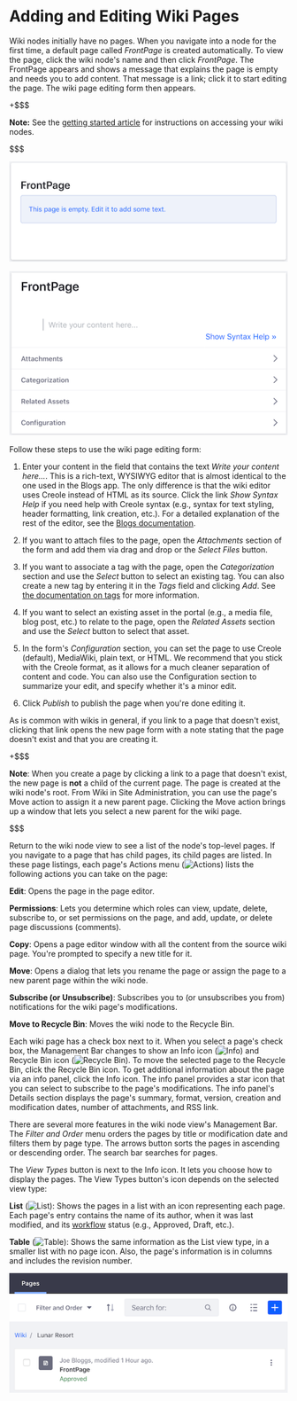 # Adding and Editing Wiki Pages [](id=adding-and-editing-wiki-pages)

Wiki nodes initially have no pages. When you navigate into a node for the first 
time, a default page called *FrontPage* is created automatically. To view the 
page, click the wiki node's name and then click *FrontPage*. The FrontPage 
appears and shows a message that explains the page is empty and needs you to add 
content. That message is a link; click it to start editing the page. The wiki 
page editing form then appears. 

+$$$

**Note:** See the 
[getting started article](/discover/portal/-/knowledge_base/7-1/getting-started-with-wikis) 
for instructions on accessing your wiki nodes.

$$$

![Figure 1: Each empty wiki page presents a default message link you can click to edit the page.](../../../../images/wiki-empty-frontpage.png)

![Figure 2: The wiki page editing form lets you create and edit your page's content.](../../../../images/wiki-page-editor.png)

Follow these steps to use the wiki page editing form: 

1.  Enter your content in the field that contains the text *Write your content
    here...*. This is a rich-text, WYSIWYG editor that is almost identical to
    the one used in the Blogs app. The only difference is that the wiki editor
    uses Creole instead of HTML as its source. Click the link *Show Syntax
    Help* if you need help with Creole syntax (e.g., syntax for text styling,
    header formatting, link creation, etc.). For a detailed explanation of the
    rest of the editor, see the 
    [Blogs documentation](/discover/portal/-/knowledge_base/7-1/using-the-blog-entry-editor). 

2.  If you want to attach files to the page, open the *Attachments* section of 
    the form and add them via drag and drop or the *Select Files* button. 

3.  If you want to associate a tag with the page, open the *Categorization* 
    section and use the *Select* button to select an existing tag. You can also 
    create a new tag by entering it in the *Tags* field and clicking *Add*. See 
    [the documentation on tags](/discover/portal/-/knowledge_base/7-1/organizing-content-with-tags) 
    for more information. 

4.  If you want to select an existing asset in the portal (e.g., a media file, 
    blog post, etc.) to relate to the page, open the *Related Assets* section 
    and use the *Select* button to select that asset. 

5.  In the form's *Configuration* section, you can set the page to use Creole 
    (default), MediaWiki, plain text, or HTML. We recommend that you stick with 
    the Creole format, as it allows for a much cleaner separation of content and 
    code. You can also use the Configuration section to summarize your edit, and 
    specify whether it's a minor edit. 

6.  Click *Publish* to publish the page when you're done editing it. 

As is common with wikis in general, if you link to a page that doesn't exist, 
clicking that link opens the new page form with a note stating that the page 
doesn't exist and that you are creating it. 

+$$$

**Note**: When you create a page by clicking a link to a page that doesn't 
exist, the new page is **not** a child of the current page. The page is created 
at the wiki node's root. From Wiki in Site Administration, you can use the 
page's Move action to assign it a new parent page. Clicking the Move action 
brings up a window that lets you select a new parent for the wiki page. 

$$$

Return to the wiki node view to see a list of the node's top-level pages. If you 
navigate to a page that has child pages, its child pages are listed. In these 
page listings, each page's Actions menu 
(![Actions](../../../../images/icon-actions.png)) lists the following actions 
you can take on the page: 

**Edit**: Opens the page in the page editor.

**Permissions**: Lets you determine which roles can view, update, delete,
subscribe to, or set permissions on the page, and add, update, or delete page
discussions (comments).

**Copy**: Opens a page editor window with all the content from the source wiki
page. You're prompted to specify a new title for it. 

**Move**: Opens a dialog that lets you rename the page or assign the page to
a new parent page within the wiki node. 

**Subscribe (or Unsubscribe)**: Subscribes you to (or unsubscribes you from)
notifications for the wiki page's modifications. 

**Move to Recycle Bin**: Moves the wiki node to the Recycle Bin.

Each wiki page has a check box next to it. When you select a page's check box, 
the Management Bar changes to show an Info icon 
(![Info](../../../../images/icon-information.png)) and Recycle Bin icon 
(![Recycle Bin](../../../../images/icon-trash.png)). To move the selected page 
to the Recycle Bin, click the Recycle Bin icon. To get additional information 
about the page via an info panel, click the Info icon. The info panel provides a 
star icon that you can select to subscribe to the page's modifications. The info 
panel's Details section displays the page's summary, format, version, creation 
and modification dates, number of attachments, and RSS link.

There are several more features in the wiki node view's Management Bar. The 
*Filter and Order* menu orders the pages by title or modification date 
and filters them by page type. The arrows button sorts the pages in 
ascending or descending order. The search bar searches for pages. 

The *View Types* button is next to the Info icon. It lets you choose how to 
display the pages. The View Types button's icon depends on the selected view 
type: 

**List** (![List](../../../../images/icon-view-type-list.png)): Shows the pages
in a list with an icon representing each page. Each page's entry contains the
name of its author, when it was last modified, and its
[workflow](/discover/portal/-/knowledge_base/7-1/using-workflow) status (e.g.,
Approved, Draft, etc.). 

**Table** (![Table](../../../../images/icon-view-type-table.png)): Shows the
same information as the List view type, in a smaller list with no page icon.
Also, the page's information is in columns and includes the revision number. 

![Figure 3: The wiki node's view in site administration has features that help you access and learn information about a wiki node's pages.](../../../../images/wiki-node-view-in-admin.png)
